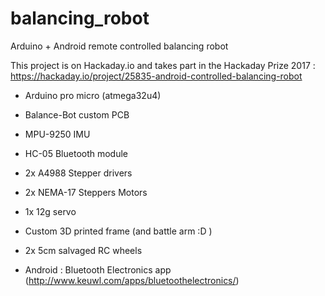 # balancing_robot
Arduino + Android remote controlled balancing robot

This project is on Hackaday.io and takes part in the Hackaday Prize 2017 : https://hackaday.io/project/25835-android-controlled-balancing-robot

- Arduino pro micro (atmega32u4)
- Balance-Bot custom PCB
- MPU-9250 IMU
- HC-05 Bluetooth module
- 2x A4988 Stepper drivers
- 2x NEMA-17 Steppers Motors
- 1x 12g servo
- Custom 3D printed frame (and battle arm :D )
- 2x 5cm salvaged RC wheels

- Android : Bluetooth Electronics app (http://www.keuwl.com/apps/bluetoothelectronics/)
